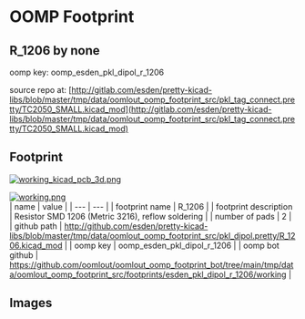 # OOMP Footprint  
## R_1206  by none  
  
oomp key: oomp_esden_pkl_dipol_r_1206  
  
source repo at: [http://gitlab.com/esden/pretty-kicad-libs/blob/master/tmp/data/oomlout_oomp_footprint_src/pkl_tag_connect.pretty/TC2050_SMALL.kicad_mod](http://gitlab.com/esden/pretty-kicad-libs/blob/master/tmp/data/oomlout_oomp_footprint_src/pkl_tag_connect.pretty/TC2050_SMALL.kicad_mod)  
## Footprint  
  
[![working_kicad_pcb_3d.png](working_kicad_pcb_3d_600.png)](working_kicad_pcb_3d.png)  
  
[![working.png](working_600.png)](working.png)  
| name | value | 
| --- | --- | 
| footprint name | R_1206 | 
| footprint description | Resistor SMD 1206 (Metric 3216), reflow soldering | 
| number of pads | 2 | 
| github path | http://github.com/esden/pretty-kicad-libs/blob/master/tmp/data/oomlout_oomp_footprint_src/pkl_dipol.pretty/R_1206.kicad_mod | 
| oomp key | oomp_esden_pkl_dipol_r_1206 | 
| oomp bot github | https://github.com/oomlout/oomlout_oomp_footprint_bot/tree/main/tmp/data/oomlout_oomp_footprint_src/footprints/esden_pkl_dipol_r_1206/working | 
## Images  
